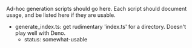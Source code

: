 Ad-hoc generation scripts should go here.  Each script should document usage, and be listed here if they are usable.

* generate_index.ts: get rudimentary 'index.ts' for a directory.  Doesn't play well with Deno.
    * status: somewhat-usable
